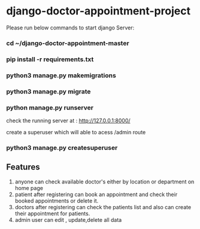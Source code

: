 # django-doctor-appointment-project


Please run below commands to start django Server:

### cd ~/django-doctor-appointment-master
### pip install -r requirements.txt
### python3 manage.py makemigrations
### python3 manage.py migrate
### python manage.py runserver

check the running server at : http://127.0.0.1:8000/

create a superuser which will able to acess /admin route

### python3 manage.py createsuperuser

## Features
1. anyone can check available doctor's either by location or department on home page
2. patient after registering can book an appointment and check their booked appointments or delete it.
3. doctors after registering can check the patients list and also can create their appointment for patients.
4. admin user can edit , update,delete all data

